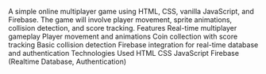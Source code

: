 A simple online multiplayer game using HTML, CSS, vanilla JavaScript, and Firebase. The game will involve player movement, sprite animations, collision detection, and score tracking.
Features
Real-time multiplayer gameplay
Player movement and animations
Coin collection with score tracking
Basic collision detection
Firebase integration for real-time database and authentication
Technologies Used
HTML
CSS
JavaScript
Firebase (Realtime Database, Authentication)
